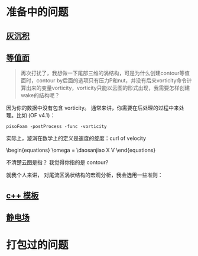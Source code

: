 # 准备中的问题
## [灰沉积](http://cfd-china.com/topic/2053/%E5%88%86%E4%BA%AB-%E4%B8%80%E4%B8%AA-latex-%E8%AE%BA%E6%96%87%E6%A8%A1%E6%9D%BF/10)

## [等值面](http://cfd-china.com/topic/664/cd%E8%AE%A1%E7%AE%97%E4%B8%8D%E5%87%86%E7%9A%84%E9%97%AE%E9%A2%98-les-re3900-%E4%B8%89%E7%BB%B4%E5%9C%86%E6%9F%B1%E7%BB%95%E6%B5%81-pisofoam/1040)

> 再次打扰了，我想做一下尾部三维的涡结构，可是为什么创建contour等值面时，contour by后面的选项只有压力P和nut，并没有后来vorticity命令计算出来的变量vorticity，vorticity只能以云图的形式出现，我需要怎样创建wake的结构呢？

因为你的数据中没有包含 vorticity。 通常来讲，你需要在后处理的过程中来处理。比如 (OF v4.1)：

```
pisoFoam -postProcess -func -vorticity
```

实际上，漩涡在数学上的定义是速度的旋度：curl of velocity

\begin{equations}
\omega = \daosanjiao X V
\end{equations}

不清楚云图是指？ 我觉得你指的是 contour?

就我个人来讲， 对尾流区涡状结构的宏观分析，我会选用一些准则：

## [c++ 模板](http://cfd-china.com/topic/2127/%E5%85%B3%E4%BA%8Etmp-volscalarfield-%E7%94%A8%E6%B3%95%E7%9A%84%E7%96%91%E9%97%AE)
## [静电场](http://www.cfd-china.com/topic/2132/%E9%A2%97%E7%B2%92%E7%94%B5%E9%87%8F)
# 打包过的问题
